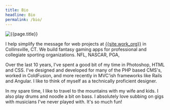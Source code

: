 ```yaml
---
title: Bio
headline: Bio
permalink: /bio/
---
```

<div class="bio--content">
  <img
    src="{{site.baseurl}}/assets/images/resume/josh-bio.jpg"
    srcset="{{site.baseurl}}/assets/images/resume/josh-bio.jpg 1x,
      {{site.baseurl}}/assets/images/resume/josh-bio2x.jpg 2x"
    alt="{{page.title}}" />
  <p>I help simplify the message for web projects at <a href="{{site.work_link}}">{{site.work_org}}</a> in Collinsville, CT. We build fantasy gaming apps for professional and collegiate sporting organizations. NFL, NASCAR, PGA, </p>

  <p>Over the last 10 years, I've spent a good bit of my time in Photoshop, HTML and CSS. I've designed and developed for many of the PHP based CMS's, worked in ColdFusion, and more recently in MVC'ish frameworks like Rails and Angular. I like to think of myself as a technically proficient designer.</p>

  <p>In my spare time, I like to travel to the mountains with my wife and kids. I also play drums and noodle a bit on bass. I absolutely love subbing on gigs with musicians I've never played with. It's so much fun!</p>
</div>